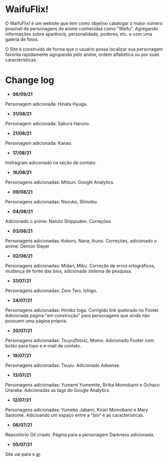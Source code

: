 # WaifuFlix!

O WaifuFlix! é um website que tem como objetivo catalogar o maior número possível de personagens de anime conhecidas como "Waifu". Agregando informações sobre aparência, personalidade, poderes, etc. e com uma galeria de fotos.

O Site é construído de forma que o usuário possa localizar sua personagem favorita rapidamente agrupando pelo anime, ordem alfabética ou por suas características. 

# Change log

- **08/09/21**

Personagem adicionada: Hinata Hyuga.

- **31/08/21**

Personagem adicionada: Sakura Haruno.

- **21/08/21**

Personagem adicionada: Kanao.

- **17/08/21**

Instragram adicionado na seção de contato.

- **16/08/21**

Personagens adicionadas: Mitsuri. Google Analytics. 

- **09/08/21**

Personagens adicionadas: Nezuko, Shinobu.

- **04/08/21**

Adicionado o anime: Naruto Shippuden. Correções.

- **03/08/21**

Personagens adicionadas: Kokoro, Nana, Ikuno. Correções, adicionado o anime: Demon Slayer

- **02/08/21**

Personagens adicionadas: Midari, Miku. Correção de erros ortográficos, mudança de fonte das bios, adicionado sistema de pesquisa.

- **31/07/21**

Personagens adicionadas: Zero Two, Ichigo.

- **24/07/21**

Personagens adicionadas: Himiko toga. Corrigido link quebrado no Footer. Adicionada página "em construção" para personagens que ainda não possuem uma página própria.

- **20/07/21**

Personagens adicionadas: Tsuyu(fotos), Momo. Adicionado Footer com botão para topo e e-mail de contato.

- **19/07/21**

Personagens adicionadas: Tsuyu. Adicionado Adsense.

- **13/07/21**

Personagens adicionadas: Yumemi Yumemite, Ririka Momobami e Ochaco Uraraka. Adicionadas as tags do Google Analytics.

- **12/07/21**

Personagens adicionadas: Yumeko Jabami, Kirari Momobami e Mary Saotome. Adicioando um espaço entre a "bio" e as características.

- **06/07/21**

Repositório Git criado. Página para a personagem Darkness adicionada.

- **05/07/21**

Site vai para o [ar](http://waifuflix.com/ "Site oficial").






